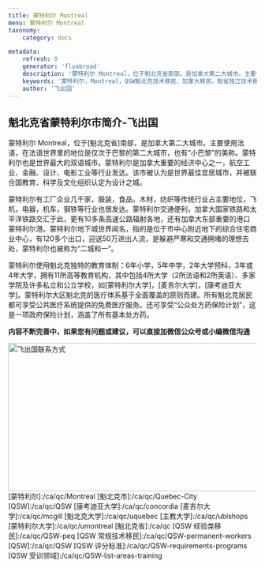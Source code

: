 ```yaml
---
title: 蒙特利尔 Montreal
menu: 蒙特利尔 Montreal
taxonomy:
    category: docs

metadata:
    refresh: 0
    generator: 'flyabroad'
    description: '蒙特利尔 Montreal，位于魁北克省南部，是加拿大第二大城市。主要使用法语，在法语世界里的地位是仅次于巴黎的第二大城市，也有“小巴黎”的美称。蒙特利尔也是世界最大的双语城市。蒙特利尔是加拿大重要的经济中心之一，航空工业、金融、设计、电影工业等行业发达。该市被认为是世界最佳宜居城市，并被联合国教育、科学及文化组织认定为设计之城。'
    keywords: '蒙特利尔，Montreal，QSW魁北克技术移民，加拿大移民，魁省独立技术移民'
    author: '飞出国'
---
```

## 魁北克省蒙特利尔市简介-飞出国

蒙特利尔 Montreal，位于[魁北克省]南部，是加拿大第二大城市。主要使用法语，在法语世界里的地位是仅次于巴黎的第二大城市，也有“小巴黎”的美称。蒙特利尔也是世界最大的双语城市。蒙特利尔是加拿大重要的经济中心之一，航空工业、金融、设计、电影工业等行业发达。该市被认为是世界最佳宜居城市，并被联合国教育、科学及文化组织认定为设计之城。

蒙特利尔有工厂企业几千家，服装，食品，木材，纺织等传统行业占主要地位，飞机，电器，机车，钢铁等行业也很发达。蒙特利尔交通便利，加拿大国家铁路和太平洋铁路交汇于此，更有10多条高速公路辐射各地，还有加拿大东部重要的港口蒙特利尔港。蒙特利尔地下城世界闻名，指的是位于市中心附近地下的综合住宅商业中心，有120多个出口，迎送50万进出人流，是躲避严寒和交通拥堵的理想去处，蒙特利尔也被称为“二城和一”。

蒙特利尔使用魁北克独特的教育体制：6年小学，5年中学，2年大学预科，3年或4年大学，拥有11所高等教育机构，其中包括4所大学（2所法语和2所英语）、多家学院及许多私立和公立学校，如[蒙特利尔大学]，[麦吉尔大学]，[康考迪亚大学]。蒙特利尔大区魁北克的医疗体系基于全面覆盖的原则而建。所有魁北克居民都可享受公共医疗系统提供的免费医疗服务。还可享受“公众处方药保险计划”，这是一项政府保险计划，涵盖了所有基本处方药。

**内容不断完善中，如果您有问题或建议，可以直接加微信公众号或小编微信沟通**

<img src="http://wx1.sinaimg.cn/mw1024/892c310fly1fgkvndf1s9j20p008d0v3.jpg" width = "900" height = "300" alt="飞出国联系方式" align=center />
[蒙特利尔]:/ca/qc/Montreal
[魁北克市]:/ca/qc/Quebec-City
[QSW]:/ca/qc/QSW
[康考迪亚大学]:/ca/qc/concordia
[麦吉尔大学]:/ca/qc/mcgill
[魁北克大学]:/ca/qc/uquebec
[主教大学]:/ca/qc/ubishops
[蒙特利尔大学]:/ca/qc/umontreal
[魁北克省]:/ca/qc
[QSW 经验类移民]:/ca/qc/QSW-peq
[QSW 常规技术移民]:/ca/qc/QSW-permanent-workers
[QSW]:/ca/qc/QSW
[QSW 评分标准]:/ca/qc/QSW-requirements-programs
[QSW 受训领域]:/ca/qc/QSW-list-areas-training